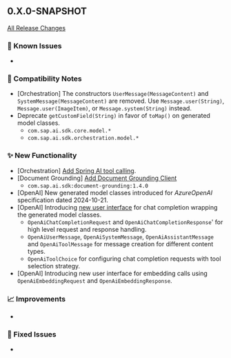## 0.X.0-SNAPSHOT

[All Release Changes](https://github.com/SAP/ai-sdk-java/releases/)

### 🚧 Known Issues

-

### 🔧 Compatibility Notes

- [Orchestration] The constructors `UserMessage(MessageContent)` and `SystemMessage(MessageContent)` are removed. Use `Message.user(String)`, `Message.user(ImageItem)`, or `Message.system(String)` instead.
- Deprecate `getCustomField(String)` in favor of `toMap()` on generated model classes.
  - `com.sap.ai.sdk.core.model.*`
  - `com.sap.ai.sdk.orchestration.model.*`

### ✨ New Functionality

- [Orchestration] [Add Spring AI tool calling](../guides/SPRING_AI_INTEGRATION.md#tool-calling).
- [Document Grounding] [Add Document Grounding Client](https://github.com/SAP/ai-sdk-java/tree/main/docs/guides/GROUNDING.md)
    - `com.sap.ai.sdk:document-grounding:1.4.0`
- [OpenAI] New generated model classes introduced for _AzureOpenAI_ specification dated 2024-10-21.
- [OpenAI] Introducing [new user interface](../guides/OPENAI_CHAT_COMPLETION.md/#new-user-interface-v140) for chat completion wrapping the generated model classes.
  - `OpenAiChatCompletionRequest` and `OpenAiChatCompletionResponse`' for high level request and response handling.
  - `OpenAiUserMessage`, `OpenAiSystemMessage`, `OpenAiAssistantMessage` and `OpenAiToolMessage` for message creation for different content types.
  - `OpenAiToolChoice` for configuring chat completion requests with tool selection strategy.
- [OpenAI] Introducing new user interface for embedding calls using `OpenAiEmbeddingRequest` and `OpenAiEmbeddingResponse`.

### 📈 Improvements

-

### 🐛 Fixed Issues

- 
